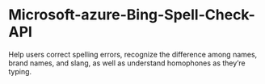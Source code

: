 # Microsoft-azure-Bing-Spell-Check-API
Help users correct spelling errors, recognize the difference among names, brand names, and slang, as well as understand homophones as they’re typing.
